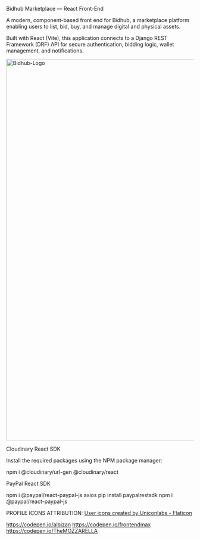 Bidhub Marketplace — React Front-End

A modern, component-based front end for Bidhub, a marketplace platform enabling users to list, bid, buy, and manage digital and physical assets.

Built with React (Vite), this application connects to a Django REST Framework (DRF) API for secure authentication, bidding logic, wallet management, and notifications.

<img width="1024" height="1024" alt="Bidhub-Logo" src="https://github.com/user-attachments/assets/68bd8cfc-004a-4f4d-9644-e0675dd7d3d1" />

Cloudinary React SDK 

Install the required packages using the NPM package manager:

npm i @cloudinary/url-gen @cloudinary/react

PayPal React SDK

npm i @paypal/react-paypal-js axios
pip install paypalrestsdk
npm i @paypal/react-paypal-js

PROFILE ICONS ATTRIBUTION:
<a href="https://www.flaticon.com/free-icons/user" title="user icons">User icons created by Uniconlabs - Flaticon</a>

https://codepen.io/albizan
https://codepen.io/frontendmax
https://codepen.io/TheMOZZARELLA

